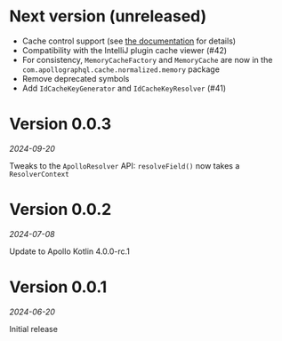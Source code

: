# Next version (unreleased)

- Cache control support (see [the documentation](https://apollographql.github.io/apollo-kotlin-normalized-cache-incubating/cache-control.html) for details)
- Compatibility with the IntelliJ plugin cache viewer (#42)
- For consistency, `MemoryCacheFactory` and `MemoryCache` are now in the `com.apollographql.cache.normalized.memory` package 
- Remove deprecated symbols
- Add `IdCacheKeyGenerator` and `IdCacheKeyResolver` (#41)

# Version 0.0.3
_2024-09-20_

Tweaks to the `ApolloResolver` API: `resolveField()` now takes a `ResolverContext`

# Version 0.0.2
_2024-07-08_

Update to Apollo Kotlin 4.0.0-rc.1

# Version 0.0.1
_2024-06-20_

Initial release
